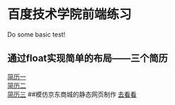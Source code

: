 # 百度技术学院前端练习
Do some basic test!
## 通过float实现简单的布局——三个简历
[简历一](https://dandan7.github.io/Basic_test/%E5%9F%BA%E7%A1%80%E7%BB%83%E4%B9%A0/%E4%B8%89%E4%B8%AA%E7%AE%80%E5%8E%86/resume1.html)<br>
[简历二](https://dandan7.github.io/Basic_test/%E5%9F%BA%E7%A1%80%E7%BB%83%E4%B9%A0/%E4%B8%89%E4%B8%AA%E7%AE%80%E5%8E%86/resume2.html)<br>
[简历三](https://dandan7.github.io/Basic_test/%E5%9F%BA%E7%A1%80%E7%BB%83%E4%B9%A0/%E4%B8%89%E4%B8%AA%E7%AE%80%E5%8E%86/resume3.html)
##模仿京东商城的静态网页制作
[去看看](https://dandan7.github.io/Basic_test/%E5%9F%BA%E7%A1%80%E7%BB%83%E4%B9%A0/%E9%9D%99%E6%80%81%E4%BA%AC%E4%B8%9C%E5%95%86%E5%9F%8Edemo/index.html)
